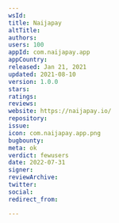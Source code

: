 ```yaml
---
wsId: 
title: Naijapay
altTitle: 
authors: 
users: 100
appId: com.naijapay.app
appCountry: 
released: Jan 21, 2021
updated: 2021-08-10
version: 1.0.0
stars: 
ratings: 
reviews: 
website: https://naijapay.io/
repository: 
issue: 
icon: com.naijapay.app.png
bugbounty: 
meta: ok
verdict: fewusers
date: 2022-07-31
signer: 
reviewArchive: 
twitter: 
social: 
redirect_from: 

---
```



